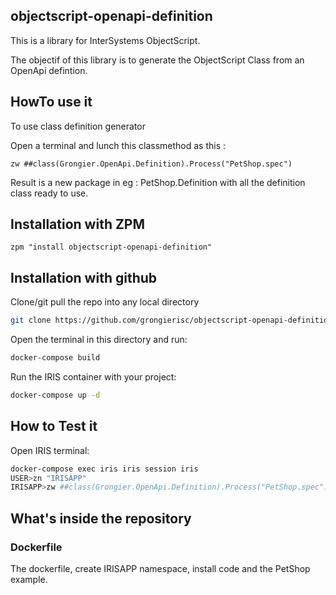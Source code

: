 ## objectscript-openapi-definition
This is a library for InterSystems ObjectScript.

The objectif of this library is to generate the ObjectScript Class from an OpenApi defintion.

## HowTo use it
To use class definition generator

Open a terminal and lunch this classmethod as this :

```objectscript
zw ##class(Grongier.OpenApi.Definition).Process("PetShop.spec")
```

Result is a new package in eg : PetShop.Definition with all the definition class ready to use.

## Installation with ZPM

```objectscript
zpm "install objectscript-openapi-definition"

```

## Installation with github

Clone/git pull the repo into any local directory

```sh
git clone https://github.com/grongierisc/objectscript-openapi-definition
```

Open the terminal in this directory and run:

```sh
docker-compose build
```

Run the IRIS container with your project:

```sh
docker-compose up -d
```

## How to Test it

Open IRIS terminal:

```sh
docker-compose exec iris iris session iris
USER>zn "IRISAPP"
IRISAPP>zw ##class(Grongier.OpenApi.Definition).Process("PetShop.spec")
```

## What's inside the repository

### Dockerfile

The dockerfile, create IRISAPP namespace, install code and the PetShop example.
